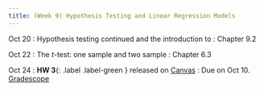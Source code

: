 ```yaml
---
title: (Week 9) Hypothesis Testing and Linear Regression Models
---
```


Oct 20
: Hypothesis testing continued and the introduction to 
  : Chapter 9.2

Oct 22
: The *t*-test: one sample and two sample
  : Chapter 6.3

Oct 24
: **HW 3**{: .label .label-green } released on [Canvas](https://umich.instructure.com/courses/797194)
  : Due on Oct 10. [Gradescope](https://www.gradescope.com/courses/1094791)
